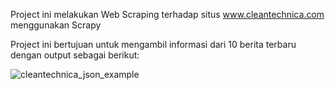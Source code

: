 Project ini melakukan Web Scraping terhadap situs www.cleantechnica.com menggunakan Scrapy

Project ini bertujuan untuk mengambil informasi dari 10 berita terbaru dengan output sebagai berikut:

![cleantechnica_json_example](https://user-images.githubusercontent.com/80158731/148245757-8ac52036-2b10-41b1-9fd6-a28fac2deca3.png)
